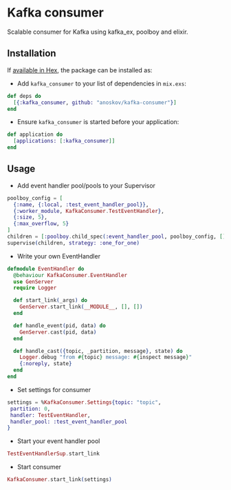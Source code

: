 # Kafka consumer

Scalable consumer for Kafka using kafka_ex, poolboy and elixir.

## Installation

If [available in Hex](https://hex.pm/docs/publish), the package can be installed as:

* Add `kafka_consumer` to your list of dependencies in `mix.exs`:

```elixir
def deps do
  [{:kafka_consumer, github: "anoskov/kafka-consumer"}]
end
```

* Ensure `kafka_consumer` is started before your application:

```elixir
def application do
  [applications: [:kafka_consumer]]
end
```

## Usage

* Add event handler pool/pools to your Supervisor
```elixir
poolboy_config = [
  {:name, {:local, :test_event_handler_pool}},
  {:worker_module, KafkaConsumer.TestEventHandler},
  {:size, 5},
  {:max_overflow, 5}
]
children = [:poolboy.child_spec(:event_handler_pool, poolboy_config, [])]
supervise(children, strategy: :one_for_one)
```

* Write your own EventHandler
```elixir
defmodule EventHandler do
  @behaviour KafkaConsumer.EventHandler
  use GenServer
  require Logger

  def start_link(_args) do
    GenServer.start_link(__MODULE__, [], [])
  end

  def handle_event(pid, data) do
    GenServer.cast(pid, data)
  end

  def handle_cast({topic, _partition, message}, state) do
    Logger.debug "from #{topic} message: #{inspect message}"
    {:noreply, state}
  end
end
```

* Set settings for consumer
```elixir
settings = %KafkaConsumer.Settings{topic: "topic",
 partition: 0,
 handler: TestEventHandler,
 handler_pool: :test_event_handler_pool
}
```

* Start your event handler pool
```elixir
TestEventHandlerSup.start_link
```

* Start consumer
```elixir
KafkaConsumer.start_link(settings)
```
